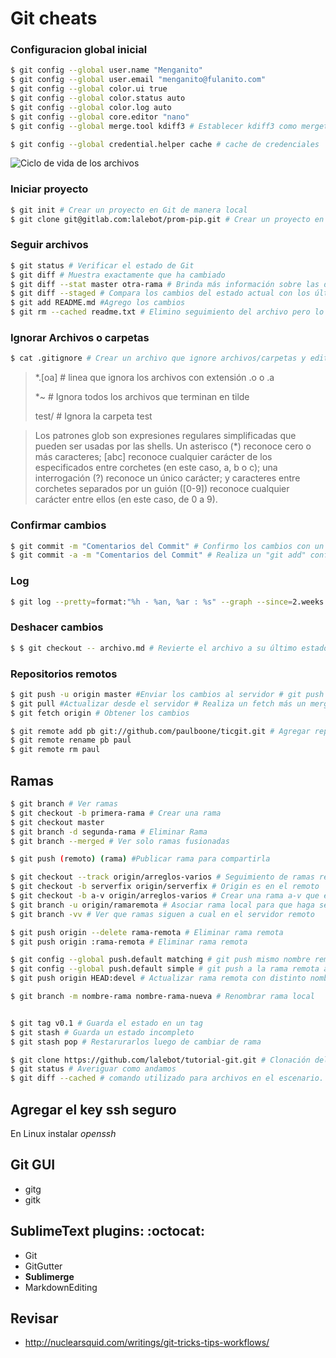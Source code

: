 # Git cheats

### Configuracion global inicial

```bash
$ git config --global user.name "Menganito"
$ git config --global user.email "menganito@fulanito.com"
$ git config --global color.ui true
$ git config --global color.status auto
$ git config --global color.log auto
$ git config --global core.editor "nano"
$ git config --global merge.tool kdiff3 # Establecer kdiff3 como mergetool default

$ git config --global credential.helper cache # cache de credenciales
```

![Ciclo de vida de los archivos](http://git-scm.com/figures/18333fig0201-tn.png "Ciclo de vida de los archivos")

### Iniciar proyecto
```bash
$ git init # Crear un proyecto en Git de manera local
$ git clone git@gitlab.com:lalebot/prom-pip.git # Crear un proyecto en Git de manera remota
```

### Seguir archivos
```bash
$ git status # Verificar el estado de Git
$ git diff # Muestra exactamente que ha cambiado
$ git diff --stat master otra-rama # Brinda más información sobre las diferencias entre ramas
$ git diff --staged # Compara los cambios del estado actual con los últimos confirmados
$ git add README.md #Agrego los cambios
$ git rm --cached readme.txt # Elimino seguimiento del archivo pero lo mantengo el el repositorio local

```

### Ignorar Archivos o carpetas
```bash
$ cat .gitignore # Crear un archivo que ignore archivos/carpetas y editarlo agregando:
```
> *.[oa] # linea que ignora los archivos con extensión .o o .a
> 
> *~ # Ignora todos los archivos que terminan en tilde
> 
> test/ # Ignora la carpeta test

> Los patrones glob son expresiones regulares simplificadas que pueden ser usadas por las shells. Un asterisco (*) reconoce cero o más caracteres; [abc] reconoce cualquier carácter de los especificados entre corchetes (en este caso, a, b o c); una interrogación (?) reconoce un único carácter; y caracteres entre corchetes separados por un guión ([0-9]) reconoce cualquier carácter entre ellos (en este caso, de 0 a 9).

### Confirmar cambios
```bash
$ git commit -m "Comentarios del Commit" # Confirmo los cambios con un comentario
$ git commit -a -m "Comentarios del Commit" # Realiza un "git add" confirmando el seguimiento de todos los archivos
```

### Log
```bash
$ git log --pretty=format:"%h - %an, %ar : %s" --graph --since=2.weeks
```

### Deshacer cambios
```bash
$ $ git checkout -- archivo.md # Revierte el archivo a su último estado confirmado
```

### Repositorios remotos
```bash
$ git push -u origin master #Enviar los cambios al servidor # git push [seudónimo] [ramificación] 
$ git pull #Actualizar desde el servidor # Realiza un fetch más un merge
$ git fetch origin # Obtener los cambios

$ git remote add pb git://github.com/paulboone/ticgit.git # Agregar repositorio remoto al proyecto con nombre local pb.
$ git remote rename pb paul
$ git remote rm paul
```

## Ramas
```bash
$ git branch # Ver ramas
$ git checkout -b primera-rama # Crear una rama
$ git checkout master
$ git branch -d segunda-rama # Eliminar Rama
$ git branch --merged # Ver solo ramas fusionadas

$ git push (remoto) (rama) #Publicar rama para compartirla

$ git checkout --track origin/arreglos-varios # Seguimiento de ramas remotas con mismo nombre
$ git checkout -b serverfix origin/serverfix # Origin es en el remoto
$ git checkout -b a-v origin/arreglos-varios # Crear una rama a-v que esta vinculada con la rama remota arreglos-varios
$ git branch -u origin/ramaremota # Asociar rama local para que haga seguimiento de la rama remota.
$ git branch -vv # Ver que ramas siguen a cual en el servidor remoto

$ git push origin --delete rama-remota # Eliminar rama remota
$ git push origin :rama-remota # Eliminar rama remota

$ git config --global push.default matching # git push mismo nombre remoto
$ git config --global push.default simple # git push a la rama remota asociada
$ git push origin HEAD:devel # Actualizar rama remota con distinto nombre desde la rama dv

$ git branch -m nombre-rama nombre-rama-nueva # Renombrar rama local
```

```bash

```

```bash
$ git tag v0.1 # Guarda el estado en un tag
$ git stash # Guarda un estado incompleto
$ git stash pop # Restarurarlos luego de cambiar de rama
```

```bash
$ git clone https://github.com/lalebot/tutorial-git.git # Clonación del repositorio.
$ git status # Averiguar como andamos
$ git diff --cached # comando utilizado para archivos en el escenario.
```

## Agregar el key ssh seguro
En Linux instalar *openssh*

## Git GUI
+ gitg
+ gitk

## SublimeText plugins: :octocat:
- Git
- GitGutter
- **Sublimerge**
- MarkdownEditing

## Revisar
- http://nuclearsquid.com/writings/git-tricks-tips-workflows/